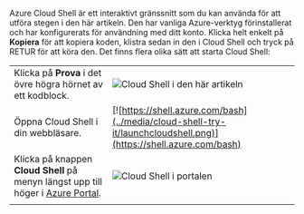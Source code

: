 
Azure Cloud Shell är ett interaktivt gränssnitt som du kan använda för att utföra stegen i den här artikeln. Den har vanliga Azure-verktyg förinstallerat och har konfigurerats för användning med ditt konto. Klicka helt enkelt på **Kopiera** för att kopiera koden, klistra sedan in den i Cloud Shell och tryck på RETUR för att köra den.  Det finns flera olika sätt att starta Cloud Shell:

|  |   |
|-----------------------------------------------|---|
| Klicka på **Prova** i det övre högra hörnet av ett kodblock. | ![Cloud Shell i den här artikeln](../media/cloud-shell-try-it/cli-try-it.png) |
| Öppna Cloud Shell i din webbläsare. | [![https://shell.azure.com/bash](../media/cloud-shell-try-it/launchcloudshell.png)](https://shell.azure.com/bash) |
| Klicka på knappen **Cloud Shell** på menyn längst upp till höger i [Azure Portal](https://portal.azure.com). |    ![Cloud Shell i portalen](../media/cloud-shell-try-it/cloud-shell-menu.png) |
|  |  |

